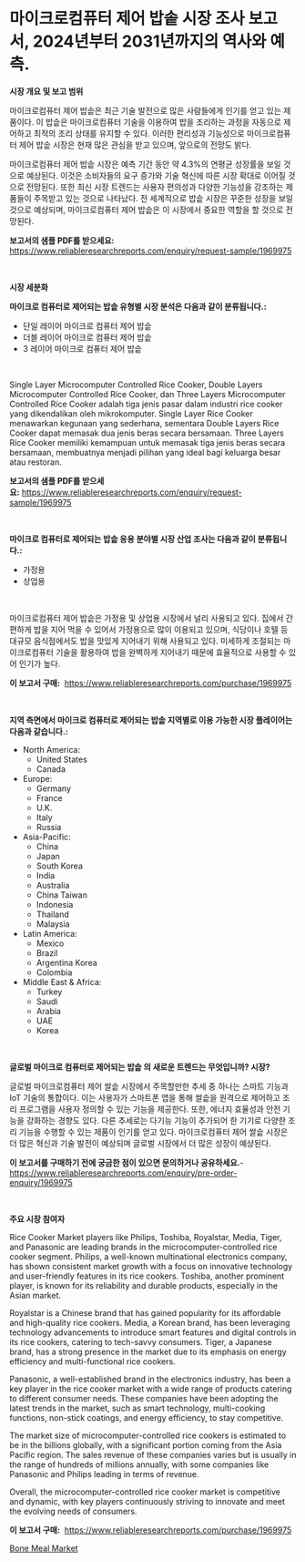 <p><h1>마이크로컴퓨터 제어 밥솥 시장 조사 보고서, 2024년부터 2031년까지의 역사와 예측.</h1></p><p><strong>시장 개요 및 보고 범위</strong></p>
<p><p>마이크로컴퓨터 제어 밥솥은 최근 기술 발전으로 많은 사람들에게 인기를 얻고 있는 제품이다. 이 밥솥은 마이크로컴퓨터 기술을 이용하여 밥을 조리하는 과정을 자동으로 제어하고 최적의 조리 상태를 유지할 수 있다. 이러한 편리성과 기능성으로 마이크로컴퓨터 제어 밥솥 시장은 현재 많은 관심을 받고 있으며, 앞으로의 전망도 밝다.</p><p>마이크로컴퓨터 제어 밥솥 시장은 예측 기간 동안 약 4.3%의 연평균 성장률을 보일 것으로 예상된다. 이것은 소비자들의 요구 증가와 기술 혁신에 따른 시장 확대로 이어질 것으로 전망된다. 또한 최신 시장 트렌드는 사용자 편의성과 다양한 기능성을 강조하는 제품들이 주목받고 있는 것으로 나타났다. 전 세계적으로 밥솥 시장은 꾸준한 성장을 보일 것으로 예상되며, 마이크로컴퓨터 제어 밥솥은 이 시장에서 중요한 역할을 할 것으로 전망된다.</p></p>
<p><strong>보고서의 샘플 PDF를 받으세요:</strong> <a href="https://www.reliableresearchreports.com/enquiry/request-sample/1969975">https://www.reliableresearchreports.com/enquiry/request-sample/1969975</a></p>
<p>&nbsp;</p>
<p><strong>시장 세분화</strong></p>
<p><strong>마이크로 컴퓨터로 제어되는 밥솥 유형별 시장 분석은 다음과 같이 분류됩니다.:</strong></p>
<p><ul><li>단일 레이어 마이크로 컴퓨터 제어 밥솥</li><li>더블 레이어 마이크로 컴퓨터 제어 밥솥</li><li>3 레이어 마이크로 컴퓨터 제어 밥솥</li></ul></p>
<p>&nbsp;</p>
<p><p>Single Layer Microcomputer Controlled Rice Cooker, Double Layers Microcomputer Controlled Rice Cooker, dan Three Layers Microcomputer Controlled Rice Cooker adalah tiga jenis pasar dalam industri rice cooker yang dikendalikan oleh mikrokomputer. Single Layer Rice Cooker menawarkan kegunaan yang sederhana, sementara Double Layers Rice Cooker dapat memasak dua jenis beras secara bersamaan. Three Layers Rice Cooker memiliki kemampuan untuk memasak tiga jenis beras secara bersamaan, membuatnya menjadi pilihan yang ideal bagi keluarga besar atau restoran.</p></p>
<p><strong>보고서의 샘플 PDF를 받으세요:</strong>&nbsp;<a href="https://www.reliableresearchreports.com/enquiry/request-sample/1969975">https://www.reliableresearchreports.com/enquiry/request-sample/1969975</a></p>
<p>&nbsp;</p>
<p><strong> 마이크로 컴퓨터로 제어되는 밥솥 응용 분야별 시장 산업 조사는 다음과 같이 분류됩니다.:</strong></p>
<p><ul><li>가정용</li><li>상업용</li></ul></p>
<p>&nbsp;</p>
<p><p>마이크로컴퓨터 제어 밥솥은 가정용 및 상업용 시장에서 널리 사용되고 있다. 집에서 간편하게 밥을 지어 먹을 수 있어서 가정용으로 많이 이용되고 있으며, 식당이나 호텔 등 대규모 음식점에서도 밥을 맛있게 지어내기 위해 사용되고 있다. 미세하게 조절되는 마이크로컴퓨터 기술을 활용하여 밥을 완벽하게 지어내기 때문에 효율적으로 사용할 수 있어 인기가 높다.</p></p>
<p><strong>이 보고서 구매:</strong>&nbsp; <a href="https://www.reliableresearchreports.com/purchase/1969975">https://www.reliableresearchreports.com/purchase/1969975</a></p>
<p>&nbsp;</p>
<p><strong>지역 측면에서 마이크로 컴퓨터로 제어되는 밥솥 지역별로 이용 가능한 시장 플레이어는 다음과 같습니다.:</strong></p>
<p><ul>
    <li>
        North America:
        <ul>
            <li>United States</li>
            <li>Canada</li>
        </ul>
    </li>
    <li>
        Europe:
        <ul>
            <li>Germany</li>
            <li>France</li>
            <li>U.K.</li>
            <li>Italy</li>
            <li>Russia</li>
        </ul>
    </li>
    <li>
        Asia-Pacific:
        <ul>
            <li>China</li>
            <li>Japan</li>
            <li>South Korea</li>
            <li>India</li>
            <li>Australia</li>
            <li>China Taiwan</li>
            <li>Indonesia</li>
            <li>Thailand</li>
            <li>Malaysia</li>
        </ul>
    </li>
    <li>
        Latin America:
        <ul>
            <li>Mexico</li>
            <li>Brazil</li>
            <li>Argentina Korea</li>
            <li>Colombia</li>
        </ul>
    </li>
    <li>
        Middle East & Africa:
        <ul>
            <li>Turkey</li>
            <li>Saudi</li>
            <li>Arabia</li>
            <li>UAE</li>
            <li>Korea</li>
        </ul>
    </li>
    </ul></p>
<p>&nbsp;</p>
<p><strong>글로벌 마이크로 컴퓨터로 제어되는 밥솥 의 새로운 트렌드는 무엇입니까? 시장?</strong></p>
<p><p>글로벌 마이크로컴퓨터 제어 쌀솥 시장에서 주목할만한 추세 중 하나는 스마트 기능과 IoT 기술의 통합이다. 이는 사용자가 스마트폰 앱을 통해 쌀솥을 원격으로 제어하고 조리 프로그램을 사용자 정의할 수 있는 기능을 제공한다. 또한, 에너지 효율성과 안전 기능을 강화하는 경향도 있다. 다른 추세로는 다기능 기능이 추가되어 한 기기로 다양한 조리 기능을 수행할 수 있는 제품이 인기를 얻고 있다. 마이크로컴퓨터 제어 쌀솥 시장은 더 많은 혁신과 기술 발전이 예상되며 글로벌 시장에서 더 많은 성장이 예상된다.</p></p>
<p><strong>이 보고서를 구매하기 전에 궁금한 점이 있으면 문의하거나 공유하세요.</strong>- <a href="https://www.reliableresearchreports.com/enquiry/pre-order-enquiry/1969975">https://www.reliableresearchreports.com/enquiry/pre-order-enquiry/1969975</a></p>
<p>&nbsp;</p>
<p><strong>주요 시장 참여자</strong></p>
<p><p>Rice Cooker Market players like Philips, Toshiba, Royalstar, Media, Tiger, and Panasonic are leading brands in the microcomputer-controlled rice cooker segment. Philips, a well-known multinational electronics company, has shown consistent market growth with a focus on innovative technology and user-friendly features in its rice cookers. Toshiba, another prominent player, is known for its reliability and durable products, especially in the Asian market.</p><p>Royalstar is a Chinese brand that has gained popularity for its affordable and high-quality rice cookers. Media, a Korean brand, has been leveraging technology advancements to introduce smart features and digital controls in its rice cookers, catering to tech-savvy consumers. Tiger, a Japanese brand, has a strong presence in the market due to its emphasis on energy efficiency and multi-functional rice cookers.</p><p>Panasonic, a well-established brand in the electronics industry, has been a key player in the rice cooker market with a wide range of products catering to different consumer needs. These companies have been adopting the latest trends in the market, such as smart technology, multi-cooking functions, non-stick coatings, and energy efficiency, to stay competitive.</p><p>The market size of microcomputer-controlled rice cookers is estimated to be in the billions globally, with a significant portion coming from the Asia Pacific region. The sales revenue of these companies varies but is usually in the range of hundreds of millions annually, with some companies like Panasonic and Philips leading in terms of revenue.</p><p>Overall, the microcomputer-controlled rice cooker market is competitive and dynamic, with key players continuously striving to innovate and meet the evolving needs of consumers.</p></p>
<p><strong>이 보고서 구매:</strong>&nbsp;&nbsp;<a href="https://www.reliableresearchreports.com/purchase/1969975">https://www.reliableresearchreports.com/purchase/1969975</a></p>
<p><p><a href="https://five-trouble-98a.notion.site/Bone-Meal-Market-Research-Report-The-Key-To-Successful-Business-Strategy-Forecasted-for-Period-from-f54b5ee63d1943efb993f015f6dfa9b4">Bone Meal Market</a></p></p>
